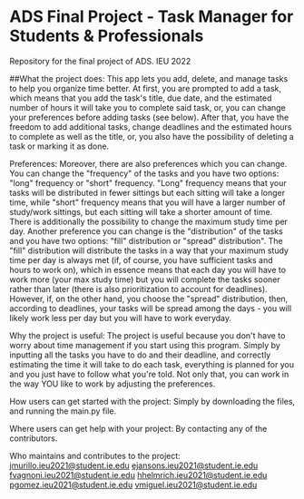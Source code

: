 # ADS Final Project - Task Manager for Students & Professionals
Repository for the final project of ADS. IEU 2022

##What the project does:
This app lets you add, delete, and manage tasks to help you organize time better.
At first, you are prompted to add a task, which means that you add the task's title, due date, and the estimated number of hours it will take you to complete said task, or, you can change your preferences before adding tasks (see below).
After that, you have the freedom to add additional tasks, change deadlines and the estimated hours to complete as well as the title, or, you also have the possibility of deleting a task or marking it as done.

Preferences:
Moreover, there are also preferences which you can change. You can change the "frequency" of the tasks and you have two options: "long" frequency or "short" frequency. "Long" frequency means that your tasks will be distributed in fewer sittings but each sitting will take a longer time, while "short" frequency means that you will have a larger number of study/work sittings, but each sitting will take a shorter amount of time.
There is additionally the possibility to change the maximum study time per day.
Another preference you can change is the "distribution" of the tasks and you have two options: "fill" distribution or "spread" distribution". The "fill" distribution will distribute the tasks in a way that your maximum study time per day is always met (if, of course, you have sufficient tasks and hours to work on), which in essence means that each day you will have to work more (your max study time) but you will complete the tasks sooner rather than later (there is also prioritization to account for deadlines). However, if, on the other hand, you choose the "spread" distribution, then, according to deadlines, your tasks will be spread among the days - you will likely work less per day but you will have to work everyday. 


Why the project is useful:
The project is useful because you don't have to worry about time management if you start using this program. Simply by inputting all the tasks you have to do and their deadline, and correctly estimating the time it will take to do each task, everything is planned for you and you just have to follow what you're told. Not only that, you can work in the way YOU like to work by adjusting the preferences.

How users can get started with the project:
Simply by downloading the files, and running the main.py file.

Where users can get help with your project:
By contacting any of the contributors.

Who maintains and contributes to the project:
jmurillo.ieu2021@student.ie.edu
ejansons.ieu2021@student.ie.edu
fvagnoni.ieu2021@student.ie.edu
hhelmrich.ieu2021@student.ie.edu
pgomez.ieu2021@student.ie.edu
vmiguel.ieu2021@student.ie.edu

